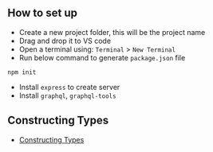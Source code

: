 ## How to set up
* Create a new project folder, this will be the project name
* Drag and drop it to VS code
* Open a terminal using: `Terminal` > `New Terminal`
* Run below command to generate `package.json` file
```shell
npm init
```
* Install `express` to create server
* Install `graphql`, `graphql-tools`


## Constructing Types
* [Constructing Types](https://graphql.org/graphql-js/constructing-types/)
